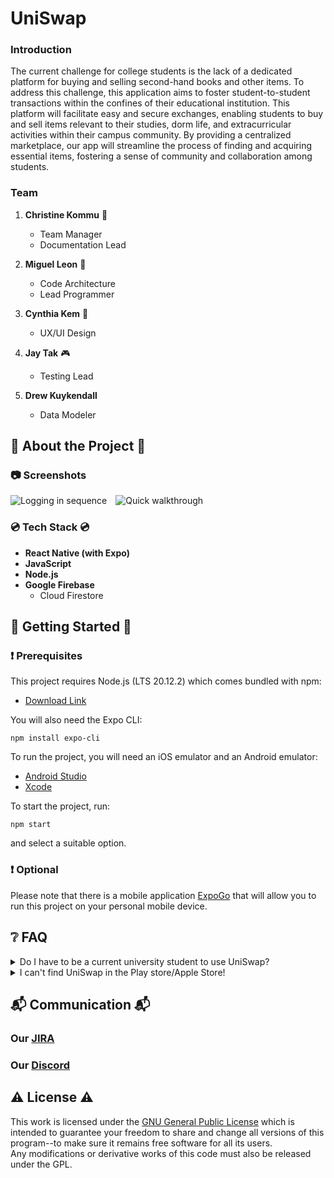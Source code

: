 # UniSwap

### Introduction
The current challenge for college students is the lack of a dedicated platform for buying and selling second-hand books and other items. To address this challenge, this application aims to foster student-to-student transactions within the confines of their educational institution. This platform will facilitate easy and secure exchanges, enabling students to buy and sell items relevant to their studies, dorm life, and extracurricular activities within their campus community. By providing a centralized marketplace, our app will streamline the process of finding and acquiring essential items, fostering a sense of community and collaboration among students.

### Team

1. **Christine Kommu** :lollipop:
    * Team Manager
    * Documentation Lead

1. **Miguel Leon** :ghost:
    * Code Architecture
    * Lead Programmer

1. **Cynthia Kem** :dumpling:
    * UX/UI Design
  
1. **Jay Tak** :video_game:
    * Testing Lead

1. **Drew Kuykendall**
    * Data Modeler

## 🌟 About the Project 🌟

### 📷 Screenshots
<img src="https://i.ibb.co/5hrsSmq/loggingin-ezgif-com-optimize.gif" alt="Logging in sequence" style="margin-right: 10px;"> <img src="https://i.ibb.co/FJHSz1j/quickwalkthrough-ezgif-com-crop.gif" alt="Quick walkthrough">

### 💿 Tech Stack 💿

- **React Native (with Expo)**
- **JavaScript**
- **Node.js**
- **Google Firebase**
  - Cloud Firestore

## 📌 Getting Started 📌

### ❗ Prerequisites
This project requires Node.js (LTS 20.12.2) which comes bundled with npm: <br>
- [Download Link](https://nodejs.org/en/download)

You will also need the Expo CLI: <br>
```
npm install expo-cli
```

To run the project, you will need an iOS emulator and an Android emulator:
- [Android Studio](https://developer.android.com/studio/install)
- [Xcode](https://developer.apple.com/xcode/)

To start the project, run:
```
npm start
```
and select a suitable option.

### ❗ Optional
Please note that there is a mobile application [ExpoGo](https://expo.dev/go) that will allow you to run this project on your personal mobile device.

## ❔ FAQ

<details>
<summary>Do I have to be a current university student to use UniSwap?</summary>
Yes. Without a valid university associated email address, sign up will not be permitted.
</details>

<details>
<summary>I can't find UniSwap in the Play store/Apple Store!</summary>
This application is still in development and is not readily available to the public (yet)!
</details>

## 📬 Communication 📬

### Our [JIRA](https://jira.ggc.edu/projects/UN/issues/UN-82?filter=allissues)

### Our [Discord](https://discord.gg/vTHar55mdF)

## ⚠️ License ⚠️
This work is licensed under the [GNU General Public License](https://www.gnu.org/licenses/gpl-3.0.en.html) which is intended to guarantee your freedom to share and change all versions of this program--to make sure it remains free software for all its users.<br>
Any modifications or derivative works of this code must also be released under the GPL.
